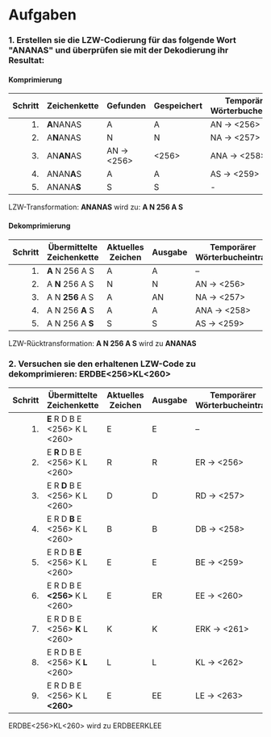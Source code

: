 # Aufgaben
### 1. Erstellen sie die LZW-Codierung für das folgende Wort "ANANAS" und überprüfen sie mit der Dekodierung ihr Resultat:

#### Komprimierung

| Schritt | Zeichenkette | Gefunden | Gespeichert | Temporärer Wörterbucheintrag      |
|--------:|--------------|----------|-------------|-----------------------------------|
| 1.      | **A**NANAS   | A        | A           | AN → <256>                        |
| 2.      | A**N**ANAS   | N        | N           | NA → <257>                        |
| 3.      | AN**AN**AS   | AN → <256> | <256>    | ANA → <258>                       |
| 4.      | ANAN**A**S   | A        | A           | AS  → <259>                       |
| 5.      | ANANA**S**   | S        | S           | -                                 |

LZW-Transformation:
**ANANAS** wird zu: **A N 256 A S**

#### Dekomprimierung

| Schritt | Übermittelte Zeichenkette | Aktuelles Zeichen  | Ausgabe | Temporärer Wörterbucheintrag |
|--------:|----------------------------|-------------------|---------|-------------------------------|
| 1.      | **A** N 256 A S            | A                 | A       | –                             |
| 2.      | A **N** 256 A S            | N                 | N       | AN → <256>                    |
| 3.      | A N **256** A S            | A                 | AN      | NA → <257>                    |
| 4.      | A N 256 **A** S            | A                 | A       | ANA → <258>                   |
| 5.      | A N 256 A **S**            | S                 | S       | AS → <259>                    |

LZW-Rücktransformation:
**A N 256 A S** wird zu **ANANAS**


### 2. Versuchen sie den erhaltenen LZW-Code zu dekomprimieren: ERDBE<256>KL<260>

| Schritt | Übermittelte Zeichenkette | Aktuelles Zeichen  | Ausgabe | Temporärer Wörterbucheintrag |
|--------:|----------------------------|--------------------|---------|-------------------------------|
| 1.      | **E** R D B E <256> K L <260> | E              | E       | –                             |
| 2.      | E **R** D B E <256> K L <260> | R              | R       | ER → <256>                    |
| 3.      | E R **D** B E <256> K L <260> | D              | D       | RD → <257>                    |
| 4.      | E R D **B** E <256> K L <260> | B              | B       | DB → <258>                    |
| 5.      | E R D B **E** <256> K L <260> | E              | E       | BE → <259>                    |
| 6.      | E R D B E **<256>** K L <260> | E              | ER      | EE → <260>                    |
| 7.      | E R D B E <256> **K** L <260> | K              | K       | ERK → <261>                    |
| 8.      | E R D B E <256> K **L** <260> | L              | L       | KL → <262>                    |
| 9.      | E R D B E <256> K L **<260>** | E              | EE      | LE → <263>                    |

ERDBE<256>KL<260> wird zu ERDBEERKLEE
